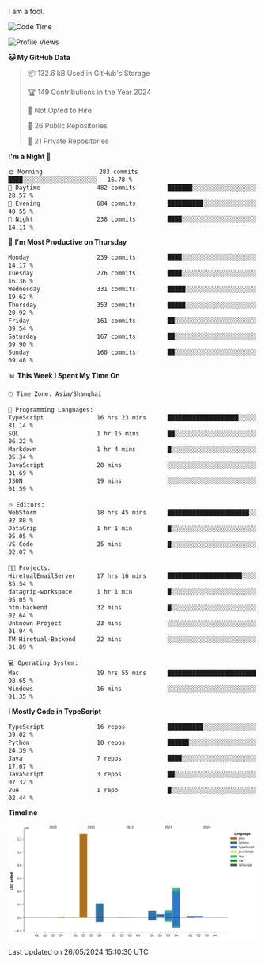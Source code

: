 I am a fool.

<!--START_SECTION:waka-->
![Code Time](http://img.shields.io/badge/Code%20Time-1%2C459%20hrs%2040%20mins-blue)

![Profile Views](http://img.shields.io/badge/Profile%20Views-0-blue)

**🐱 My GitHub Data** 

> 📦 132.6 kB Used in GitHub's Storage 
 > 
> 🏆 149 Contributions in the Year 2024
 > 
> 🚫 Not Opted to Hire
 > 
> 📜 26 Public Repositories 
 > 
> 🔑 21 Private Repositories 
 > 
**I'm a Night 🦉** 

```text
🌞 Morning                283 commits         ████░░░░░░░░░░░░░░░░░░░░░   16.78 % 
🌆 Daytime                482 commits         ███████░░░░░░░░░░░░░░░░░░   28.57 % 
🌃 Evening                684 commits         ██████████░░░░░░░░░░░░░░░   40.55 % 
🌙 Night                  238 commits         ████░░░░░░░░░░░░░░░░░░░░░   14.11 % 
```
📅 **I'm Most Productive on Thursday** 

```text
Monday                   239 commits         ████░░░░░░░░░░░░░░░░░░░░░   14.17 % 
Tuesday                  276 commits         ████░░░░░░░░░░░░░░░░░░░░░   16.36 % 
Wednesday                331 commits         █████░░░░░░░░░░░░░░░░░░░░   19.62 % 
Thursday                 353 commits         █████░░░░░░░░░░░░░░░░░░░░   20.92 % 
Friday                   161 commits         ██░░░░░░░░░░░░░░░░░░░░░░░   09.54 % 
Saturday                 167 commits         ██░░░░░░░░░░░░░░░░░░░░░░░   09.90 % 
Sunday                   160 commits         ██░░░░░░░░░░░░░░░░░░░░░░░   09.48 % 
```


📊 **This Week I Spent My Time On** 

```text
🕑︎ Time Zone: Asia/Shanghai

💬 Programming Languages: 
TypeScript               16 hrs 23 mins      ████████████████████░░░░░   81.14 % 
SQL                      1 hr 15 mins        ██░░░░░░░░░░░░░░░░░░░░░░░   06.22 % 
Markdown                 1 hr 4 mins         █░░░░░░░░░░░░░░░░░░░░░░░░   05.34 % 
JavaScript               20 mins             ░░░░░░░░░░░░░░░░░░░░░░░░░   01.69 % 
JSON                     19 mins             ░░░░░░░░░░░░░░░░░░░░░░░░░   01.59 % 

🔥 Editors: 
WebStorm                 18 hrs 45 mins      ███████████████████████░░   92.88 % 
DataGrip                 1 hr 1 min          █░░░░░░░░░░░░░░░░░░░░░░░░   05.05 % 
VS Code                  25 mins             █░░░░░░░░░░░░░░░░░░░░░░░░   02.07 % 

🐱‍💻 Projects: 
HiretualEmailServer      17 hrs 16 mins      █████████████████████░░░░   85.54 % 
datagrip-workspace       1 hr 1 min          █░░░░░░░░░░░░░░░░░░░░░░░░   05.05 % 
htm-backend              32 mins             █░░░░░░░░░░░░░░░░░░░░░░░░   02.64 % 
Unknown Project          23 mins             ░░░░░░░░░░░░░░░░░░░░░░░░░   01.94 % 
TM-Hiretual-Backend      22 mins             ░░░░░░░░░░░░░░░░░░░░░░░░░   01.89 % 

💻 Operating System: 
Mac                      19 hrs 55 mins      █████████████████████████   98.65 % 
Windows                  16 mins             ░░░░░░░░░░░░░░░░░░░░░░░░░   01.35 % 
```

**I Mostly Code in TypeScript** 

```text
TypeScript               16 repos            ██████████░░░░░░░░░░░░░░░   39.02 % 
Python                   10 repos            ██████░░░░░░░░░░░░░░░░░░░   24.39 % 
Java                     7 repos             ████░░░░░░░░░░░░░░░░░░░░░   17.07 % 
JavaScript               3 repos             ██░░░░░░░░░░░░░░░░░░░░░░░   07.32 % 
Vue                      1 repo              █░░░░░░░░░░░░░░░░░░░░░░░░   02.44 % 
```



**Timeline**

![Lines of Code chart](https://raw.githubusercontent.com/VeejaLiu/VeejaLiu/master/assets/bar_graph.png)


 Last Updated on 26/05/2024 15:10:30 UTC
<!--END_SECTION:waka-->
